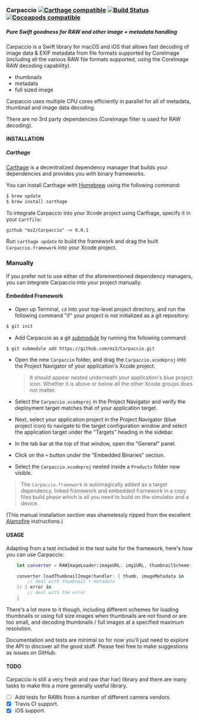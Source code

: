 ### Carpaccio [![Carthage compatible](https://img.shields.io/badge/Carthage-compatible-4BC51D.svg?style=flat)](https://github.com/Carthage/Carthage) [![Build Status](https://travis-ci.org/MrZoidberg/Carpaccio.svg?branch=master)](https://travis-ci.org/MrZoidberg/Carpaccio) [![Cocoapods compatible](https://img.shields.io/cocoapods/v/Carpaccio.svg?style=flat)](http://cocoapods.org)
##### Pure Swift goodness for RAW and other image + metadata handling

Carpaccio is a Swift library for macOS and iOS that allows fast decoding of image data & EXIF metadata from file formats supported by CoreImage (including all the various RAW file formats supported, using the CoreImage RAW decoding capability).

- thumbnails
- metadata
- full sized image 

Carpaccio uses multiple CPU cores efficiently in parallel for all of metadata, thumbnail and image data decoding.

There are no 3rd party dependencies (CoreImage filter is used for RAW decoding).

#### INSTALLATION

##### Carthage

[Carthage](https://github.com/Carthage/Carthage) is a decentralized dependency manager that builds your dependencies and provides you with binary frameworks.

You can install Carthage with [Homebrew](http://brew.sh/) using the following command:

```bash
$ brew update
$ brew install carthage
```

To integrate Carpaccio into your Xcode project using Carthage, specify it in your `Cartfile`:

```ogdl
github "mz2/Carpaccio" ~> 0.0.1
```

Run `carthage update` to build the framework and drag the built `Carpaccio.framework` into your Xcode project.

### Manually

If you prefer not to use either of the aforementioned dependency managers, you can integrate Carpaccio into your project manually.

#### Embedded Framework

- Open up Terminal, `cd` into your top-level project directory, and run the following command "if" your project is not initialized as a git repository:

```bash
$ git init
```

- Add Carpaccio as a git [submodule](http://git-scm.com/docs/git-submodule) by running the following command:

```bash
$ git submodule add https://github.com/mz2/Carpaccio.git
```

- Open the new `Carpaccio` folder, and drag the `Carpaccio.xcodeproj` into the Project Navigator of your application's Xcode project.

    > It should appear nested underneath your application's blue project icon. Whether it is above or below all the other Xcode groups does not matter.

- Select the `Carpaccio.xcodeproj` in the Project Navigator and verify the deployment target matches that of your application target.
- Next, select your application project in the Project Navigator (blue project icon) to navigate to the target configuration window and select the application target under the "Targets" heading in the sidebar.
- In the tab bar at the top of that window, open the "General" panel.
- Click on the `+` button under the "Embedded Binaries" section.
- Select the `Carpaccio.xcodeproj` nested inside a `Products` folder now visible.

> The `Carpaccio.framework` is automagically added as a target dependency, linked framework and embedded framework in a copy files build phase which is all you need to build on the simulator and a device.

(This manual installation section was shamelessly ripped from the excellent [Alamofire](github.com/alamofire/Alamofire) instructions.)

#### USAGE

Adapting from a test included in the test suite for the framework, here's how you can use Carpaccio:

```Swift
    let converter = RAWImageLoader(imageURL: img1URL, thumbnailScheme: .fullImageWhenThumbnailMissing)

    converter.loadThumbnailImage(handler: { thumb, imageMetadata in
        // deal with thumbnail + metadata 
    }) { error in
        // deal with the error 
    }
```

There's a lot more to it though, including different schemes for loading thumbnails or using full size images when thumbnails are not found or are too small, and decoding thumbnails / full images at a specified maximum resolution. 

Documentation and tests are minimal so for now you'll just need to explore the API to discover all the good stuff. Please feel free to make suggestions as issues on GitHub.

#### TODO

Carpaccio is still a very fresh and raw (har har) library and there are many tasks to make this a more generally useful library.

- [ ] Add tests for RAWs from a number of different camera vendors.
- [x] Travis CI support.
- [x] iOS support.
